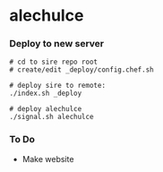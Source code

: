 alechulce
=========


### Deploy to new server
```
# cd to sire repo root
# create/edit _deploy/config.chef.sh

# deploy sire to remote:
./index.sh _deploy

# deploy alechulce
./signal.sh alechulce
```


### To Do
- Make website

<!-- test 2 -->